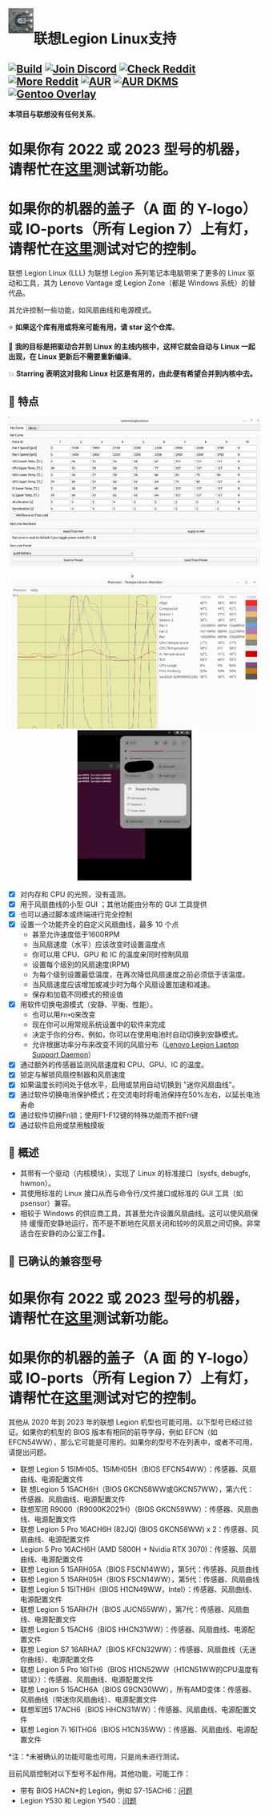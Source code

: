 <img height="50" align="left" src="doc/assets/headerlogo.png" title="HeaderLogo">

# 联想Legion Linux支持


[![Build](https://github.com/johnfanv2/LenovoLegionLinux/actions/workflows/build.yml/badge.svg?branch=main)](https://github.com/johnfanv2/LenovoLegionLinux/actions/workflows/build.yml)
[![Join Discord](https://img.shields.io/discord/761178912230473768?label=Legion%20Series%20Discord)](https://discord.com/invite/legionseries)
[![Check Reddit](https://img.shields.io/static/v1?label=Reddit&message=LenovoLegion&color=green)](https://www.reddit.com/r/LenovoLegion/)
[![More Reddit](https://img.shields.io/static/v1?label=Reddit&message=linuxhardware&color=blueviolet)](https://www.reddit.com/r/linuxhardware/)
[![AUR](https://img.shields.io/aur/version/lenovolegionlinux-git?label=aur%20package)](https://aur.archlinux.org/packages/lenovolegionlinux-git)
[![AUR DKMS](https://img.shields.io/aur/version/lenovolegionlinux-dkms-git?label=aur%20package%28dkms%29)](https://aur.archlinux.org/packages/lenovolegionlinux-dkms-git)
[![Gentoo Overlay](https://img.shields.io/badge/Gentoo--Overlay-mrduarte--ebuilds-blueviolet)](https://github.com/MrDuartePT/mrduarte-ebuilds)
---
**本项目与联想没有任何关系**。


# 如果你有 2022 或 2023 型号的机器，请帮忙在[这里](https://github.com/johnfanv2/LenovoLegionLinux/issues/46)测试新功能。
# 如果你的机器的盖子（A 面 的 Y-logo）或 IO-ports（所有 Legion 7）上有灯，请帮忙在[这里](https://github.com/johnfanv2/LenovoLegionLinux/issues/54)测试对它的控制。


联想 Legion Linux (LLL) 为联想 Legion 系列笔记本电脑带来了更多的 Linux 驱动和工具，其为 Lenovo Vantage 或 Legion Zone（都是 Windows 系统）的替代品。

其允许控制一些功能，如风扇曲线和电源模式。

⭐ **如果这个库有用或将来可能有用，请 star 这个仓库**。

🌟 **我的目标是把驱动合并到 Linux 的主线内核中，这样它就会自动与 Linux 一起出现，在 Linux 更新后不需要重新编译**。

💥 **Starring 表明这对我和 Linux 社区是有用的，由此便有希望合并到内核中去。**

## 🚀 特点
<p align="center">
    <img height="300" style="float: center;" src="doc/assets/fancurve_gui.jpg" alt="fancurve">。
    <img height="300" style="float: center;" src="doc/assets/psensor.png" alt="psensor">
    <img height="300" style="float: center;" src="doc/assets/powermode.png" alt="powermode"> </p
</p>

- [x] 对内存和 CPU 的光照，没有遥测。
- [x] 用于风扇曲线的小型 GUI ；其他功能由分布的 GUI 工具提供
- [x] 也可以通过脚本或终端进行完全控制
- [x] 设置一个功能齐全的自定义风扇曲线，最多 10 个点
    - 甚至允许速度低于1600RPM
    - 当风扇速度（水平）应该改变时设置温度点
    - 你可以用 CPU、GPU 和 IC 的温度来同时控制风扇
    - 设置每个级别的风扇速度(RPM)
    - 为每个级别设置最低温度，在再次降低风扇速度之前必须低于该温度。
    - 当风扇速度应该增加或减少时为每个风扇设置加速和减速。
    - 保存和加载不同模式的预设值
- [x] 用软件切换电源模式（安静、平衡、性能）。
    - 也可以用`Fn+Q`来改变
    - 现在你可以用常规系统设置中的软件来完成
    - 决定于你的分布，例如，你可以在使用电池时自动切换到安静模式。
    - 允许根据功率分布来改变不同的风扇分布（[Lenovo Legion Laptop Support Daemon](https://github.com/arttnba3/LenovoLegionLinux/tree/main#lenovo-legion-laptop-support-daemon)）
- [x] 通过额外的传感器监测风扇速度和 CPU、GPU、IC 的温度。
- [x] 锁定与解锁风扇控制器和风扇速度
- [x] 如果温度长时间处于低水平，启用或禁用自动切换到 "迷你风扇曲线"。
- [x] 通过软件切换电池保护模式；在交流电时将电池保持在50%左右，以延长电池寿命
- [x] 通过软件切换Fn锁；使用F1-F12键的特殊功能而不按Fn键
- [x] 通过软件启用或禁用触摸板

## :mega: 概述
- 其带有一个驱动（内核模块），实现了 Linux 的标准接口（sysfs, debugfs, hwmon）。
- 其使用标准的 Linux 接口从而与命令行/文件接口或标准的 GUI 工具（如 psensor）兼容。
- 相较于 Windows 的供应商工具，其甚至允许设置风扇曲线。这可以使风扇保持
    缓慢而安静地运行，而不是不断地在风扇关闭和较吵的风扇之间切换。非常适合在安静的办公室工作🏢。
  
  

## 📌 已确认的兼容型号

# 如果你有 2022 或 2023 型号的机器，请帮忙在[这里](https://github.com/johnfanv2/LenovoLegionLinux/issues/46)测试新功能。
# 如果你的机器的盖子（A 面 的 Y-logo）或 IO-ports（所有 Legion 7）上有灯，请帮忙在[这里](https://github.com/johnfanv2/LenovoLegionLinux/issues/54)测试对它的控制。

其他从 2020 年到 2023 年的联想 Legion 机型也可能可用。以下型号已经过验证。如果你的机型的 BIOS 版本有相同的前导字母，例如 EFCN（如EFCN54WW），那么它可能是可用的。如果你的型号不在列表中，或者不可用，请提出问题。
- 联想 Legion 5 15IMH05、15IMH05H（BIOS EFCN54WW）：传感器、风扇曲线、电源配置文件
- 联 想Legion 5 15ACH6H（BIOS GKCN58WW或GKCN57WW），第六代：传感器、风扇曲线、电源配置文件
- 联想军团 R9000（R9000K2021H）（BIOS GKCN59WW）：传感器、风扇曲线、电源配置文件
- 联想 Legion 5 Pro 16ACH6H (82JQ) (BIOS GKCN58WW) x 2：传感器、风扇曲线、电源配置文件
- Legion 5 Pro 16ACH6H (AMD 5800H + Nvidia RTX 3070)：传感器、风扇曲线、电源配置文件
- 联想 Legion 5 15ARH05A（BIOS FSCN14WW），第5代：传感器、风扇曲线
- 联想 Legion 5 15ARH05H（BIOS FSCN14WW），第5代：传感器、风扇曲线
- 联想 Legion 5 15ITH6H（BIOS H1CN49WW，Intel）：传感器、风扇曲线、电源配置文件
- 联想 Legion 5 15ARH7H（BIOS JUCN55WW），第7代：传感器、风扇曲线、电源配置文件
- 联想 Legion 5 15ACH6（BIOS HHCN31WW）：传感器、风扇曲线、电源配置文件
- 联想 Legion S7 16ARHA7（BIOS KFCN32WW）：传感器、风扇曲线（无迷你曲线）、电源配置文件
- 联想 Legion 5 Pro 16ITH6（BIOS H1CN52WW（H1CN51WW的CPU温度有错误））：传感器、风扇曲线、电源配置文件
- 联想 Legion 5 15ACH6A（BIOS G9CN30WW），所有AMD变体：传感器、风扇曲线（带迷你风扇曲线）、电源配置文件
- 联想军团5 17ACH6（BIOS HHCN31WW）：传感器、风扇曲线、电源配置文件
- 联想 Legion 7i 16ITHG6（BIOS H1CN35WW）：传感器、风扇曲线、电源配置文件

*注：*未被确认的功能可能也可用，只是尚未进行测试。

目前风扇控制对以下型号不起作用。其他功能，可能工作：
- 带有 BIOS HACN*的 Legion，例如 S7-15ACH6：[问题](https://github.com/johnfanv2/LenovoLegionLinux/issues/13)
- Legion Y530 和 Legion Y540：[问题](https://github.com/johnfanv2/LenovoLegionLinux/issues/16)
